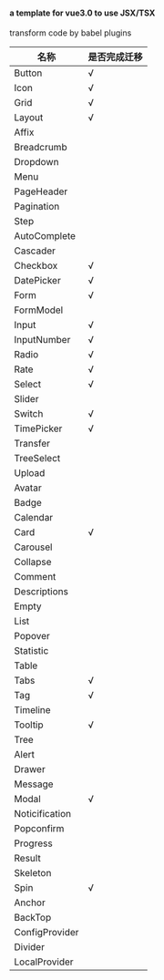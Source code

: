 #### a template for vue3.0 to use JSX/TSX

transform code by babel plugins


名称|是否完成迁移|
---|---|
Button|√
Icon|√
Grid|√
Layout|√
Affix|
Breadcrumb|
Dropdown|
Menu|
PageHeader|
Pagination|
Step|
AutoComplete|
Cascader|
Checkbox|√
DatePicker|√
Form|√
FormModel|
Input|√
InputNumber|√
Radio|√
Rate|√
Select|√
Slider|
Switch|√
TimePicker|√
Transfer|
TreeSelect|
Upload|
Avatar|
Badge|
Calendar|
Card|√
Carousel|
Collapse|
Comment|
Descriptions|
Empty|
List|
Popover|
Statistic|
Table|
Tabs|√
Tag|√
Timeline|
Tooltip|√
Tree|
Alert|
Drawer|
Message|
Modal|√
Noticification|
Popconfirm|
Progress|
Result|
Skeleton|
Spin|√
Anchor|
BackTop|
ConfigProvider|
Divider|
LocalProvider|


